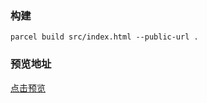 ### 构建
`parcel build src/index.html --public-url .`
### 预览地址
[点击预览](https://xna00.github.io/cv/dist/)